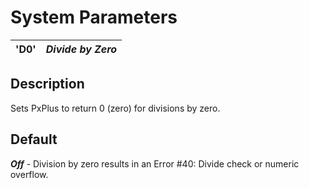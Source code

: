 # System Parameters

**'D0'** |  **_Divide by Zero_**  
---|---  
  
##  Description

Sets PxPlus to return 0 (zero) for divisions by zero.

##  Default

**_Off_** \- Division by zero results in an Error #40: Divide check or numeric overflow.
